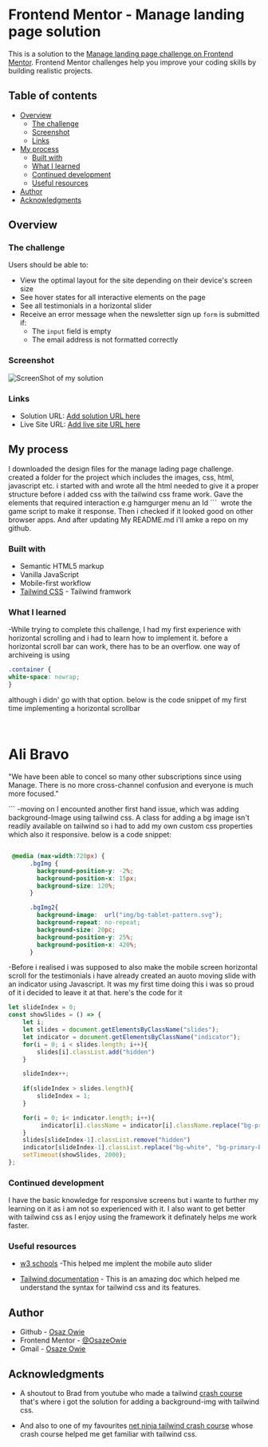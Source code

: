 # Frontend Mentor - Manage landing page solution

This is a solution to the [Manage landing page challenge on Frontend Mentor](https://www.frontendmentor.io/challenges/manage-landing-page-SLXqC6P5). Frontend Mentor challenges help you improve your coding skills by building realistic projects. 

## Table of contents

- [Overview](#overview)
  - [The challenge](#the-challenge)
  - [Screenshot](#screenshot)
  - [Links](#links)
- [My process](#my-process)
  - [Built with](#built-with)
  - [What I learned](#what-i-learned)
  - [Continued development](#continued-development)
  - [Useful resources](#useful-resources)
- [Author](#author)
- [Acknowledgments](#acknowledgments)


## Overview

### The challenge

Users should be able to:

- View the optimal layout for the site depending on their device's screen size
- See hover states for all interactive elements on the page
- See all testimonials in a horizontal slider
- Receive an error message when the newsletter sign up `form` is submitted if:
  - The `input` field is empty
  - The email address is not formatted correctly

### Screenshot

![ScreenShot of my solution](img/Screenshot.png)


### Links

- Solution URL: [Add solution URL here](https://your-solution-url.com)
- Live Site URL: [Add live site URL here](https://your-live-site-url.com)

## My process
I downloaded the design files for the manage lading page challenge.
created a folder for the project which includes the images, css, html, javascript etc.
i started with and wrote all the html needed to give it a proper structure before i added css with the tailwind css frame work. Gave the elements that required interaction e.g hamgurger menu
an Id ``` <img class="w-6 md:hidden" src="img/icon-hamburger.svg" alt="" id="burger"> 
wrote the game script to make it response. Then i checked if it looked good on other browser apps.
And after updating My README.md i'll amke a repo on my github.

### Built with

- Semantic HTML5 markup
- Vanilla JavaScript
- Mobile-first workflow
- [Tailwind CSS](https://tailwindcss.com/) - Tailwind framwork


### What I learned

-While trying to complete this challenge, I had my first experience with horizontal scrolling and i had to learn how to implement it.
before a horizontal scroll bar can work, there has to be an overflow. one way of archiveing is using 

```css
.container {
white-space: nowrap;
}
``` 
although i didn' go with that option. 
below is the code snippet of my first time implementing a horizontal scrollbar

```html (tailwind css)
```
  <div class="lg:h-[60%]  hidden overflow-x-auto scrollbar-thin  lg:flex flex-nowrap md:gap-5     items-center">
                        <div class="text-center bg-neutral-Vary_Light_Gray py-6 px-9">
                            <div class="flex justify-center -mt-16">
                                <img class="w-20 h-20" src="img/avatar-ali.png" alt="">
                            </div>
                            <h1 class="font-bold text-xl text-neutral-Very_Dark_Blue mt-7">
                                Ali Bravo
                            </h1>
                            <p class=" w-[30pc] px-16 text-neutral-Dark_Grayish_Blue my-8">
                                "We have been able to concel so many
                                other subscriptions since using Manage.
                                There is no more cross-channel confusion
                                and everyone is much more focused."
                            </p>
                        </div>
```
-moving on I encounted another first hand issue, which was adding background-Image using tailwind css. A class for adding a bg image isn't readily available on tailwind so i had to add my own custom css properties which also it responsive. below is a code snippet:

```css

 @media (max-width:720px) {
      .bgImg {
        background-position-y: -2%;
        background-position-x: 15px;
        background-size: 120%;
      }

      .bgImg2{
        background-image:  url("img/bg-tablet-pattern.svg");
        background-repeat: no-repeat;
        background-size: 20pc;
        background-position-y: 25%;
        background-position-x: 420%;
      }
```

-Before i realised i was supposed to also make the mobile screen horizontal scroll for the testimonials i have already created an auoto moving slide with an indicator using Javascript. It was my first time doing this i was so proud of it i decided to leave it at that. here's the code for it

```js
let slideIndex = 0;
const showSlides = () => {
    let i;
    let slides = document.getElementsByClassName("slides");
    let indicator = document.getElementsByClassName("indicator");
    for(i = 0; i < slides.length; i++){
        slides[i].classList.add("hidden")
    }

    slideIndex++;
    
    if(slideIndex > slides.length){
        slideIndex = 1;
    }

    for(i = 0; i< indicator.length; i++){
         indicator[i].className = indicator[i].className.replace("bg-primary-Bright_Red", "bg-white");
    }
    slides[slideIndex-1].classList.remove("hidden")
    indicator[slideIndex-1].classList.replace("bg-white", "bg-primary-Bright_Red");
    setTimeout(showSlides, 2000);
};

```

### Continued development

I have the basic knowledge for responsive screens but i wante to further my learning on it as i am not so experienced with it. I also want to get better with tailwind css as I enjoy using the framework it definately helps me work faster.


### Useful resources

- [w3 schools](https://www.w3schools.com/howto/tryit.asp?filename=tryhow_js_slideshow_auto) 
-This helped me implent the mobile auto slider 

- [Tailwind documentation](https://www.tailwindcss.com) - This is an amazing doc which helped me understand the syntax for tailwind css and its features.



## Author

- Github - [Osaz Owie](https://github.com/OsazeOwie)
- Frontend Mentor - [@OsazeOwie](https://www.frontendmentor.io/profile/OsazeOwie)
- Gmail - [Osaze Owie](osazeowies0@gmail.com)


## Acknowledgments

- A shoutout to Brad from youtube who made a tailwind [crash course](https://youtu.be/dFgzHOX84xQ)
that's where i got the solution for adding a background-img with tailwind css.

- And also to one of my favourites [net ninja tailwind crash course](https://youtu.be/bxmDnn7lrnk) whose crash course helped me get familiar with tailwind css.


